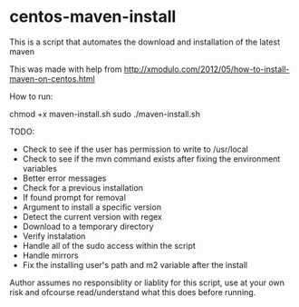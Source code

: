 centos-maven-install
====================

This is a script that automates the download and installation of the latest maven 

This was made with help from http://xmodulo.com/2012/05/how-to-install-maven-on-centos.html

How to run:

chmod +x maven-install.sh
sudo ./maven-install.sh

TODO: 
  - Check to see if the user has permission to write to /usr/local
  - Check to see if the mvn command exists after fixing the environment variables
  - Better error messages
  - Check for a previous installation
   - If found prompt for removal
  - Argument to install a specific version
  - Detect the current version with regex 
  - Download to a temporary directory
  - Verify instalation
  - Handle all of the sudo access within the script
  - Handle mirrors
  - Fix the installing user's path and m2 variable after the install

Author assumes no responsiblity or liablity for this script, use at your own risk and ofcourse read/understand what this does before running.
